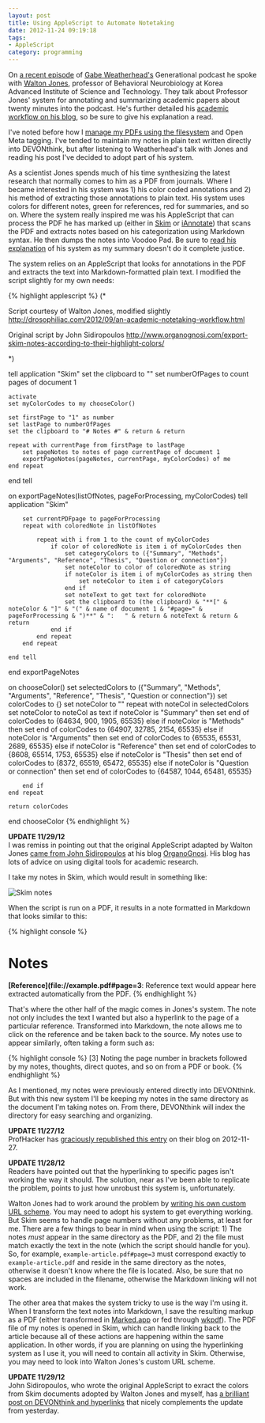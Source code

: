 ```yaml
---
layout: post
title: Using AppleScript to Automate Notetaking
date: 2012-11-24 09:19:18
tags:
- AppleScript
category: programming
---
```

On [a recent episode](http://www.70decibels.com/generational/2012/11/10/009-research-materials-and-tools-with-walton-jones.html) of [Gabe Weatherhead's](http://www.macdrifter.com) Generational podcast he spoke with [Walton Jones](http://drosophiliac.com), professor of Behavioral Neurobiology at Korea Advanced Institute of Science and Technology. They talk about Professor Jones' system for annotating and summarizing academic papers about twenty minutes into the podcast. He's further detailed his [academic workflow on his blog](http://drosophiliac.com/2012/09/an-academic-notetaking-workflow.html), so be sure to give his explanation a read.

I've noted before how I [manage my PDFs using the filesystem](http://www.jasonheppler.org/2012/08/13/towards-better-pdf-management-with-the-filesystem.html) and Open Meta tagging. I've tended to maintain my notes in plain text written directly into DEVONthink, but after listening to Weatherhead's talk with Jones and reading his post I've decided to adopt part of his system. 

As a scientist Jones spends much of his time synthesizing the latest research that normally comes to him as a PDF from journals. Where I became interested in his system was 1) his color coded annotations and 2) his method of extracting those annotations to plain text. His system uses colors for different notes, green for references, red for summaries, and so on. Where the system really inspired me was his AppleScript that can process the PDF he has marked up (either in [Skim](http://skim-app.sourceforge.net/) or [iAnnotate](http://www.branchfire.com/)) that scans the PDF and extracts notes based on his categorization using Markdown syntax. He then dumps the notes into Voodoo Pad. Be sure to [read his explanation](http://drosophiliac.com/2012/09/an-academic-notetaking-workflow.html) of his system as my summary doesn't do it complete justice.

The system relies on an AppleScript that looks for annotations in the PDF and extracts the text into Markdown-formatted plain text. I modified the script slightly for my own needs:

{% highlight applescript %}
(*

Script courtesy of Walton Jones, modified slightly 
http://drosophiliac.com/2012/09/an-academic-notetaking-workflow.html

Original script by John Sidiropoulos
http://www.organognosi.com/export-skim-notes-according-to-their-highlight-colors/

*)

tell application "Skim"
    set the clipboard to ""
    set numberOfPages to count pages of document 1
    
    activate
    set myColorCodes to my chooseColor()
    
    set firstPage to "1" as number
    set lastPage to numberOfPages
    set the clipboard to "# Notes #" & return & return
    
    repeat with currentPage from firstPage to lastPage
        set pageNotes to notes of page currentPage of document 1
        exportPageNotes(pageNotes, currentPage, myColorCodes) of me
    end repeat
    
end tell

on exportPageNotes(listOfNotes, pageForProcessing, myColorCodes)
    tell application "Skim"
        
        set currentPDFpage to pageForProcessing
        repeat with coloredNote in listOfNotes
            
            repeat with i from 1 to the count of myColorCodes
                if color of coloredNote is item i of myColorCodes then
                    set categoryColors to ({"Summary", "Methods", "Arguments", "Reference", "Thesis", "Question or connection"})
                    set noteColor to color of coloredNote as string
                    if noteColor is item i of myColorCodes as string then
                        set noteColor to item i of categoryColors
                    end if
                    set noteText to get text for coloredNote
                    set the clipboard to (the clipboard) & "**[" & noteColor & "]" & "(" & name of document 1 & "#page=" & pageForProcessing & ")**" & ":   " & return & noteText & return & return
                end if
            end repeat
        end repeat
        
    end tell
end exportPageNotes

on chooseColor()
    set selectedColors to ({"Summary", "Methods", "Arguments", "Reference", "Thesis", "Question or connection"})
    set colorCodes to {}
    set noteColor to ""
    repeat with noteCol in selectedColors
        set noteColor to noteCol as text
        if noteColor is "Summary" then
            set end of colorCodes to {64634, 900, 1905, 65535}
        else if noteColor is "Methods" then
            set end of colorCodes to {64907, 32785, 2154, 65535}
        else if noteColor is "Arguments" then
            set end of colorCodes to {65535, 65531, 2689, 65535}
        else if noteColor is "Reference" then
            set end of colorCodes to {8608, 65514, 1753, 65535}
        else if noteColor is "Thesis" then
            set end of colorCodes to {8372, 65519, 65472, 65535}
        else if noteColor is "Question or connection" then
            set end of colorCodes to {64587, 1044, 65481, 65535}
            
        end if
    end repeat
    
    return colorCodes
end chooseColor
{% endhighlight %}

<div class="update">
<p><strong>UPDATE 11/29/12</strong><br/>
I was remiss in pointing out that the original AppleScript adapted by Walton Jones <a href="http://www.organognosi.com/export-skim-notes-according-to-their-highlight-colors/#codesyntax_1">came from John Sidiropoulos</a> at his blog <a href="http://www.organognosi.com/">OrganoGnosi</a>. His blog has lots of advice on using digital tools for academic research.</p>
</div>

I take my notes in Skim, which would result in something like:

![Skim notes](http://farm9.staticflickr.com/8339/8205161519_f4b08fcbe4.jpg "Skim notes")

When the script is run on a PDF, it results in a note formatted in Markdown that looks similar to this:

{% highlight console %}
# Notes #

**[Reference](file://example.pdf#page=3**:
Reference text would appear here extracted automatically from the PDF.
{% endhighlight %}

That's where the other half of the magic comes in Jones's system. The note not only includes the text I wanted but also a hyperlink to the page of a particular reference. Transformed into Markdown, the note allows me to click on the reference and be taken back to the source. My notes use to appear similarly, often taking a form such as:

{% highlight console %}
[3] Noting the page number in brackets followed by my notes, thoughts, direct quotes, and so on from a PDF or book.
{% endhighlight %}

As I mentioned, my notes were previously entered directly into DEVONthink. But with this new system I'll be keeping my notes in the same directory as the document I'm taking notes on. From there, DEVONthink will index the directory for easy searching and organizing.

<div class="update">
<p><strong>UPDATE 11/27/12</strong><br/>
ProfHacker has <a href="http://chronicle.com/blogs/profhacker/using-applescript-to-automate-notetaking/44422">graciously republished this entry</a> on their blog on 2012-11-27.</p>
</div>

<div class="update">
<p><strong>UPDATE 11/28/12</strong><br/>
Readers have pointed out that the hyperlinking to specific pages isn't working the way it should. The solution, near as I've been able to replicate the problem, points to just how unrobust this system is, unfortunately.</p>

<p>Walton Jones had to work around the problem by <a href="http://drosophiliac.com/2012/09/an-academic-notetaking-workflow.html">writing his own custom URL scheme</a>. You may need to adopt his system to get everything working. But Skim seems to handle page numbers without any problems, at least for me. There are a few things to bear in mind when using the script: 1) The notes <em>must</em> appear in the same directory as the PDF, and 2) the file must match exactly the text in the note (which the script should handle for you). So, for example, <code>example-article.pdf#page=3</code> must correspond exactly to <code>example-article.pdf</code> and reside in the same directory as the notes, otherwise it doesn't know where the file is located. Also, be sure that no spaces are included in the filename, otherwise the Markdown linking will not work.</p>

<p>The other area that makes the system tricky to use is the way I'm using it. When I transform the text notes into Markdown, I save the resulting markup as a PDF (either transformed in <a href="http://markedapp.com/">Marked.app</a> or fed through <a href="http://plessl.github.com/wkpdf/">wkpdf</a>). The PDF file of my notes is opened in Skim, which can handle linking back to the article because all of these actions are happening within the same application. In other words, if you are planning on using the hyperlinking system as I use it, you will need to contain all activity in Skim. Otherwise, you may need to look into Walton Jones's custom URL scheme.</p>
</div>

<div class="update">
<p><strong>UPDATE 11/29/12</strong><br/>
John Sidiropoulos, who wrote the original AppleScript to exract the colors from Skim documents adopted by Walton Jones and myself, has <a href="http://www.organognosi.com/its-all-about-hyperlinks/">a brilliant post on DEVONthink and hyperlinks</a> that nicely complements the update from yesterday. </p>
</div>